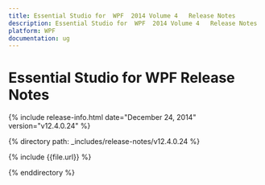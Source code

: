 ```yaml
---
title: Essential Studio for  WPF  2014 Volume 4   Release Notes  
description: Essential Studio for  WPF  2014 Volume 4   Release Notes  
platform: WPF
documentation: ug
---
```


# Essential Studio for  WPF  Release Notes  

{% include release-info.html date="December 24, 2014"  version="v12.4.0.24" %} 


{% directory path: _includes/release-notes/v12.4.0.24 %}

{% include {{file.url}} %}

{% enddirectory %}